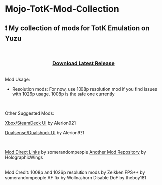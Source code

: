 # Mojo-TotK-Mod-Collection

## :exclamation: My collection of mods for TotK Emulation on Yuzu

<br>

<div align="center">

### [Download Latest Release](https://github.com/itztherealmojo/Mojo-TotK-Mod-Collection/releases/)
</div>

</br> Mod Usage:

- Resolution mods: For now, use 1008p resolution mod if you find issues with 1026p usage. 1008p is the safe one currently
<br>

Other Suggested Mods:

[Xbox/SteamDeck UI](https://gamebanana.com/mods/443354) by Alerion921

[Dualsense/Dualshock UI](https://gamebanana.com/mods/443201) by Alerion921

<br>

[Mod Direct Links](https://gbatemp.net/download/loz-tears-of-the-kingdom-fps-static-fps-and-visual-fixes-patch-collection.37996/) by somerandompeople
[Another Mod Repository](https://github.com/HolographicWings/TOTK-Mods-collection) by HolographicWings

<br>
Mod Credit:
1008p and 1026p resolution mods by Zeikken
FPS++ by somerandompeople
AF fix by Wollnashorn
Disable DoF by theboy181
